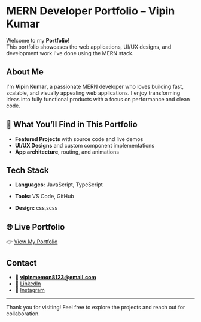 # MERN Developer Portfolio – Vipin Kumar

Welcome to my **Portfolio**!  
This portfolio showcases the web applications, UI/UX designs, and development work I've done using the MERN stack.

##  About Me  
I'm **Vipin Kumar**, a passionate MERN developer who loves building fast, scalable, and visually appealing web applications. I enjoy transforming ideas into fully functional products with a focus on performance and clean code.

## 📱 What You’ll Find in This Portfolio  
-  **Featured Projects** with source code and live demos  
-  **UI/UX Designs** and custom component implementations  
-  **App architecture**, routing, and animations

##  Tech Stack  
- **Languages:** JavaScript, TypeScript  
 
- **Tools:** VS Code, GitHub 
- **Design:** css,scss


## 🌐 Live Portfolio  
👉 [View My Portfolio](https://your-portfolio-link.com)

## Contact  
- 📧 **vipinmemon8123@email.com**  
- 💼 [LinkedIn](https://www.linkedin.com/in/vipin-kumar-04581431a/)  
- 📸 [Instagram](https://www.instagram.com/imvipin07/)

---

Thank you for visiting! Feel free to explore the projects and reach out for collaboration.